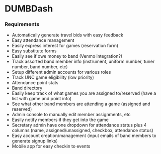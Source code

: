 # DUMBDash

### Requirements
* Automatically generate travel bids with easy feedback
* Easy attendance management
* Easily express interest for games (reservation form)
* Easy substitute forms
* Easily see if owe money to band (Venmo integration?)
* Track assorted band member info (instrument, uniform number, tuner number, band number, etc)
* Setup different admin accounts for various roles
* Track UNC game eligibility (low priority)
* Attendance point stats
* Band directory
* Easily keep track of what games you are assigned to/reserved (have a list with game and point info)
* See what other band members are attending a game (assigned and reserved)
* Admin console to manually edit member assignments, etc
* Easily notify members if they get into the game
* Secretary admin have one dropdown for attendance status plus 4 columns (name, assigned/unassigned, checkbox, attendance status)
* Easy account creation/management (input emails of band members to generate signup links)
* Mobile app for easy checkin to events
